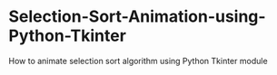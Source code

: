# Selection-Sort-Animation-using-Python-Tkinter
How to animate selection sort algorithm using Python Tkinter module 

